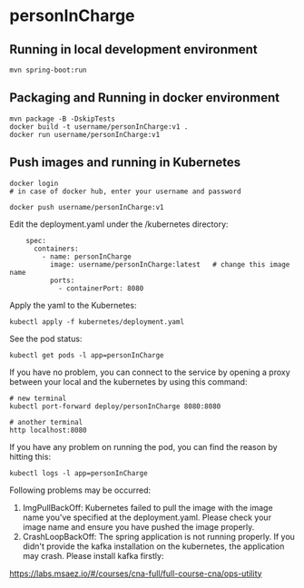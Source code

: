 # personInCharge

## Running in local development environment

```
mvn spring-boot:run
```

## Packaging and Running in docker environment

```
mvn package -B -DskipTests
docker build -t username/personInCharge:v1 .
docker run username/personInCharge:v1
```

## Push images and running in Kubernetes

```
docker login 
# in case of docker hub, enter your username and password

docker push username/personInCharge:v1
```

Edit the deployment.yaml under the /kubernetes directory:
```
    spec:
      containers:
        - name: personInCharge
          image: username/personInCharge:latest   # change this image name
          ports:
            - containerPort: 8080

```

Apply the yaml to the Kubernetes:
```
kubectl apply -f kubernetes/deployment.yaml
```

See the pod status:
```
kubectl get pods -l app=personInCharge
```

If you have no problem, you can connect to the service by opening a proxy between your local and the kubernetes by using this command:
```
# new terminal
kubectl port-forward deploy/personInCharge 8080:8080

# another terminal
http localhost:8080
```

If you have any problem on running the pod, you can find the reason by hitting this:
```
kubectl logs -l app=personInCharge
```

Following problems may be occurred:

1. ImgPullBackOff:  Kubernetes failed to pull the image with the image name you've specified at the deployment.yaml. Please check your image name and ensure you have pushed the image properly.
1. CrashLoopBackOff: The spring application is not running properly. If you didn't provide the kafka installation on the kubernetes, the application may crash. Please install kafka firstly:

https://labs.msaez.io/#/courses/cna-full/full-course-cna/ops-utility


